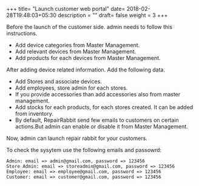 +++
title= "Launch customer web portal"
date= 2018-02-28T19:48:03+05:30
description = ""
draft= false
weight = 3
+++

Before the launch of the customer side. admin needs to follow this instructions.

* Add device categories from Master Management.
* Add relevant devices from Master Management.
* Add products for each devices from Master Management.

After adding device related information. Add the following data.

* Add Stores and associate devices.
* Add employees, store admin for each stores.
* If you provide accessories than add accessories also from master management.
* Add stocks for each products, for each stores created. It can be added from inventory.
* By default, RepairRabbit send few emails to customers on certain actions.But admin  can enable or disable it from Master Management.

Now, admin can launch repair rabbit for your customers.


To check the sysytem use the following emails and passowrd:

```
Admin: email => admin@gmail.com, password => 123456
Store Admin: email => storeadmin@gmail.com, password => 123456
Employee: email => employee@gmail.com, password => 123456
Customer: email => customer@gmail.com, password => 123456
```
